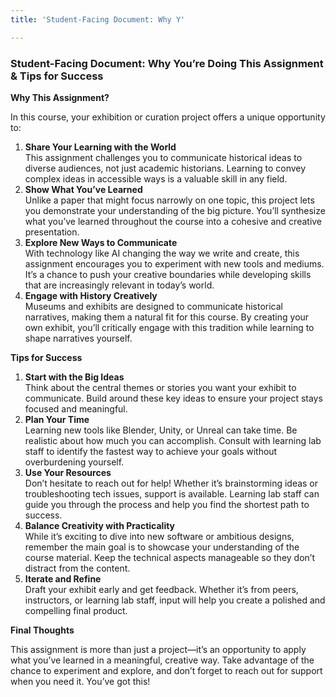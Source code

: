 ```yaml
---
title: 'Student-Facing Document: Why Y'

---
```


### **Student-Facing Document: Why You’re Doing This Assignment & Tips for Success**

**Why This Assignment?**

In this course, your exhibition or curation project offers a unique opportunity to:

1.  **Share Your Learning with the World**  
    This assignment challenges you to communicate historical ideas to diverse audiences, not just academic historians. Learning to convey complex ideas in accessible ways is a valuable skill in any field.
2.  **Show What You’ve Learned**  
    Unlike a paper that might focus narrowly on one topic, this project lets you demonstrate your understanding of the big picture. You’ll synthesize what you’ve learned throughout the course into a cohesive and creative presentation.  
3.  **Explore New Ways to Communicate**  
    With technology like AI changing the way we write and create, this assignment encourages you to experiment with new tools and mediums. It’s a chance to push your creative boundaries while developing skills that are increasingly relevant in today’s world.   
4.  **Engage with History Creatively**  
    Museums and exhibits are designed to communicate historical narratives, making them a natural fit for this course. By creating your own exhibit, you’ll critically engage with this tradition while learning to shape narratives yourself.
    
**Tips for Success**

1.  **Start with the Big Ideas**  
    Think about the central themes or stories you want your exhibit to communicate. Build around these key ideas to ensure your project stays focused and meaningful.   
2.  **Plan Your Time**  
    Learning new tools like Blender, Unity, or Unreal can take time. Be realistic about how much you can accomplish. Consult with learning lab staff to identify the fastest way to achieve your goals without overburdening yourself.   
3.  **Use Your Resources**  
    Don’t hesitate to reach out for help! Whether it’s brainstorming ideas or troubleshooting tech issues, support is available. Learning lab staff can guide you through the process and help you find the shortest path to success.  
4.  **Balance Creativity with Practicality**  
    While it’s exciting to dive into new software or ambitious designs, remember the main goal is to showcase your understanding of the course material. Keep the technical aspects manageable so they don’t distract from the content.  
5.  **Iterate and Refine**  
    Draft your exhibit early and get feedback. Whether it’s from peers, instructors, or learning lab staff, input will help you create a polished and compelling final product.
    

**Final Thoughts**

This assignment is more than just a project—it’s an opportunity to apply what you’ve learned in a meaningful, creative way. Take advantage of the chance to experiment and explore, and don’t forget to reach out for support when you need it. You’ve got this!
